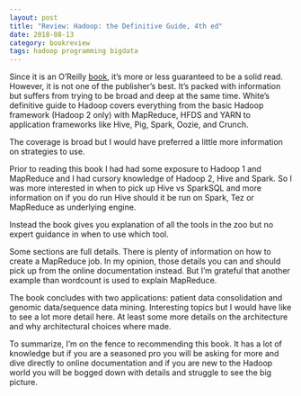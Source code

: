 ```yaml
---
layout: post
title: "Review: Hadoop: the Definitive Guide, 4th ed"
date: 2018-08-13
category: bookreview
tags: hadoop programming bigdata
---
```


Since it is an O’Reilly [book](https://www.amazon.com/Hadoop-Definitive-Storage-Analysis-Internet/dp/1491901632), it’s more or less guaranteed to be a solid read. However, it is not one of the publisher’s best. It’s packed with information but suffers from trying to be broad and deep at the same time.
White’s definitive guide to Hadoop covers everything from the basic Hadoop framework (Hadoop 2 only) with MapReduce, HFDS and YARN to application frameworks like Hive, Pig, Spark, Oozie, and Crunch.

The coverage is broad but I would have preferred a little more information on strategies to use.

Prior to reading this book I had had some exposure to Hadoop 1 and MapReduce and I had cursory knowledge of Hadoop 2, Hive and Spark. So I was more interested in when to pick up Hive vs SparkSQL and more information on if you do run Hive should it be run on Spark, Tez or MapReduce as underlying engine.

Instead the book gives you explanation of all the tools in the zoo but no expert guidance in when to use which tool.

Some sections are full details. There is plenty of information on how to create a MapReduce job. In my opinion, those details you can and should pick up from the online documentation instead. But I’m grateful that another example than wordcount is used to explain MapReduce.

The book concludes with two applications: patient data consolidation and genomic data/sequence data mining. Interesting topics but I would have like to see a lot more detail here. At least some more details on the architecture and why architectural choices where made.

To summarize, I’m on the fence to recommending this book. It has a lot of knowledge but if you are a seasoned pro you will be asking for more and dive directly to online documentation and if you are new to the Hadoop world you will be bogged down with details and struggle to see the big picture.
